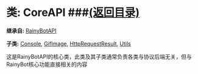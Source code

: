 # 类: CoreAPI ###[(返回目录)](README.md)  
  
**继承自:** [RainyBotAPI](RainyBotAPI.md)  
  
**子类:** [Console](Console.md), [GifImage](GifImage.md), [HttpRequestResult](HttpRequestResult.md), [Utils](Utils.md)  
  
这是RainyBotAPI的核心类，此类及其子类通常负责各类与协议后端无关，但与RainyBot核心功能直接相关的内容  
  

